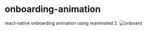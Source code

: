 # onboarding-animation
react-native onboarding animation using reanimated 2.
![onboard](https://user-images.githubusercontent.com/72148803/159924492-a74ac942-847b-4a14-beb1-746c87b5bf4e.gif)
